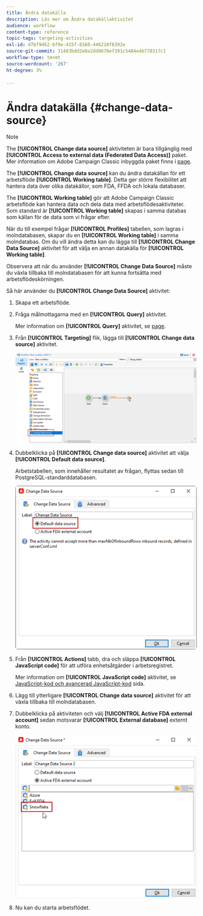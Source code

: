 ```yaml
---
title: Ändra datakälla
description: Läs mer om Ändra datakällaktivitet
audience: workflow
content-type: reference
topic-tags: targeting-activities
exl-id: d7bf9d62-6f9e-415f-8160-446210f6392e
source-git-commit: 31483bdd2e0a2dd0676ef391c5484e4b778317c1
workflow-type: tm+mt
source-wordcount: '267'
ht-degree: 3%

---
```


# Ändra datakälla {#change-data-source}

>[!NOTE]
>
> The **[!UICONTROL Change data source]** aktiviteten är bara tillgänglig med **[!UICONTROL Access to external data (Federated Data Access)]** paket. Mer information om Adobe Campaign Classic inbyggda paket finns i [page](../../installation/using/installing-campaign-standard-packages.md).

The **[!UICONTROL Change data source]** kan du ändra datakällan för ett arbetsflöde **[!UICONTROL Working table]**. Detta ger större flexibilitet att hantera data över olika datakällor, som FDA, FFDA och lokala databaser.

The **[!UICONTROL Working table]** gör att Adobe Campaign Classic arbetsflöde kan hantera data och dela data med arbetsflödesaktiviteter.
Som standard är **[!UICONTROL Working table]** skapas i samma databas som källan för de data som vi frågar efter.

När du till exempel frågar **[!UICONTROL Profiles]** tabellen, som lagras i molndatabasen, skapar du en **[!UICONTROL Working table]** i samma molndatabas.
Om du vill ändra detta kan du lägga till **[!UICONTROL Change Data Source]** aktivitet för att välja en annan datakälla för **[!UICONTROL Working table]**.

Observera att när du använder **[!UICONTROL Change Data Source]** måste du växla tillbaka till molndatabasen för att kunna fortsätta med arbetsflödeskörningen.

Så här använder du **[!UICONTROL Change Data Source]** aktivitet:

1. Skapa ett arbetsflöde.

1. Fråga målmottagarna med en **[!UICONTROL Query]** aktivitet.

   Mer information om **[!UICONTROL Query]** aktivitet, se [page](../../workflow/using/query.md#creating-a-query).

1. Från **[!UICONTROL Targeting]** flik, lägga till **[!UICONTROL Change data source]** aktivitet.

   ![](assets/change-data-source.png)

1. Dubbelklicka på **[!UICONTROL Change data source]** aktivitet att välja **[!UICONTROL Default data source]**.

   Arbetstabellen, som innehåller resultatet av frågan, flyttas sedan till PostgreSQL-standarddatabasen.

   ![](assets/change-data-source_2.png)

1. Från **[!UICONTROL Actions]** tabb, dra och släppa **[!UICONTROL JavaScript code]** för att utföra enhetsåtgärder i arbetsregistret.

   Mer information om **[!UICONTROL JavaScript code]** aktivitet, se [JavaScript-kod och avancerad JavaScript-kod](../../workflow/using/sql-code-and-javascript-code.md#javascript-code) sida.

1. Lägg till ytterligare **[!UICONTROL Change data source]** aktivitet för att växla tillbaka till molndatabasen.

1. Dubbelklicka på aktiviteten och välj **[!UICONTROL Active FDA external account]** sedan motsvarar **[!UICONTROL External database]** externt konto.

   ![](assets/change-data-source_3.png)

1. Nu kan du starta arbetsflödet.
